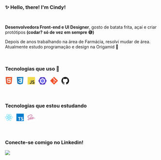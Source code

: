 ### ✨ Hello, there! I'm Cindy!

<br />

**Desenvolvedora Front-end e UI Designer**, gosto de batata frita, açaí e criar protótipos **(codar? só de vez em sempre 😅)** 

<s></s>Depois de anos trabalhando na área de Farmácia, resolvi mudar de área. Atualmente estudo programação e design na Origamid 👾

<br />

###  Tecnologias que uso 🚀

<div> 
  <img src="./tecnologias/html.png" width="25" title="HTML5"/> &nbsp;
  <img src="./tecnologias/css.png" width="25" title="CSS3"/> &nbsp;
  <img src="./tecnologias/js.png" width="25" title="JavaScript"/> &nbsp;
  <img src="./tecnologias/eslint.png" width="27" title="Eslint"/> &nbsp;
  <img src="./tecnologias/git.png" width="25" title="Git"/> &nbsp;
  <img src="./tecnologias/github.png" width="25" title="GitHub"/> &nbsp;
</div>

<br />
<br />

###  Tecnologias que estou estudando 

<div>
  <img src="./tecnologias/react.png" width="25" title="React"/> &nbsp;
  <img src="./tecnologias/typescript.png" width="25" title="TypeScript"/> &nbsp;
  <img src="./tecnologias/sass.png" width="25" title="Sass"/> &nbsp;
</div>

<br />
<br />

### Conecte-se comigo no Linkedin! 

[<img src="https://img.shields.io/badge/linkedin-%230077B5.svg?&style=for-the-badge&logo=linkedin&logoColor=white" />](https://www.linkedin.com/in/eucindyn/)

<!---->
  
 
	
        
        

        
